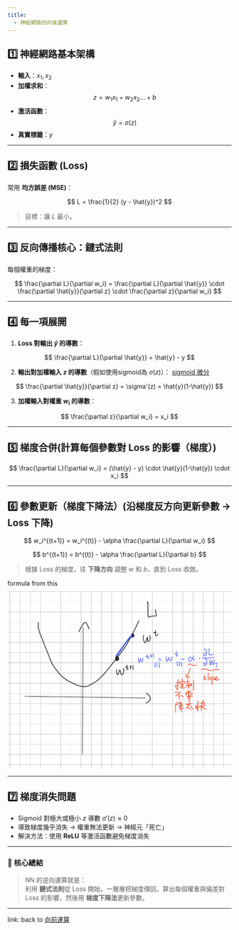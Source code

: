 ```yaml
---
title:
  - 神經網路的向後運算
---
```


## 1️⃣ 神經網路基本架構

- **輸入**：$x_1, x_2$  
- **加權求和**：  
$$
z = w_1 x_1 + w_2 x_2 ...+ b
$$
- **激活函數**：  
$$
\hat{y} = \sigma(z)
$$
- **真實標籤**：$y$  

---

## 2️⃣ 損失函數 (Loss)

常用 **均方誤差 (MSE)**：

$$
L = \frac{1}{2}  (y - \hat{y})^2
$$

> 目標：讓 $L$ 最小。

---

## 3️⃣ 反向傳播核心：鏈式法則

每個權重的梯度：

$$
\frac{\partial L}{\partial w_i} =
\frac{\partial L}{\partial \hat{y}} \cdot
\frac{\partial \hat{y}}{\partial z} \cdot
\frac{\partial z}{\partial w_i}
$$


---

## 4️⃣ 每一項展開

1. **Loss 對輸出 $\hat{y}$ 的導數**：

$$
\frac{\partial L}{\partial \hat{y}} = \hat{y} - y
$$

2. **輸出對加權輸入 $z$ 的導數**（假如使用sigmoid為 $\sigma(z)$）： [sigmoid 微分](sigmoid_微分.md)

$$
\frac{\partial \hat{y}}{\partial z} = \sigma'(z) = \hat{y}(1-\hat{y})
$$

3. **加權輸入對權重 $w_i$ 的導數**：

$$
\frac{\partial z}{\partial w_i} = x_i
$$

---

## 5️⃣ 梯度合併(計算每個參數對 Loss 的影響（梯度）)

$$
\frac{\partial L}{\partial w_i} = (\hat{y} - y) \cdot \hat{y}(1-\hat{y}) \cdot x_i
$$

---

## 6️⃣ 參數更新（梯度下降法）(沿梯度反方向更新參數 → Loss 下降)

$$
w_i^{(t+1)} = w_i^{(t)} - \alpha \frac{\partial L}{\partial w_i}
$$

$$
b^{(t+1)} = b^{(t)} - \alpha \frac{\partial L}{\partial b}
$$

> 根據 Loss 的梯度，往 **下降方向** 調整 $w$ 和 $b$，直到 Loss 收斂。

formula from this
<img src="向後計算部分圖示.jpeg.png" alt="向後計算部分圖示.jpeg.png">

---

## 7️⃣ 梯度消失問題

- Sigmoid 對極大或極小 $z$ 導數 $\sigma'(z) \approx 0$  
- 導致梯度幾乎消失 → 權重無法更新 → 神經元「死亡」  
- 解決方法：使用 **ReLU** 等激活函數避免梯度消失

---

### 🔑 核心總結

> NN 的逆向運算就是：  
> 利用 **鏈式法則**從 Loss 開始，一層層把梯度傳回，算出每個權重與偏差對 Loss 的影響，然後用 **梯度下降法**更新參數。

---
link:
back to [向前運算](向前運算.md)
